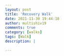 ```yaml
---
layout: post
title: 'Recovery Walk'
date: 2021-11-30 19:44:18
author: multishiv19
comments: true
category: [walks]
tags: [Walk]
description: |
    
---
```





<div width='100%' class='strava-embed-placeholder' data-embed-type='activity' data-embed-id='6324405043'></div>
<script src='https://strava-embeds.com/embed.js'></script>
